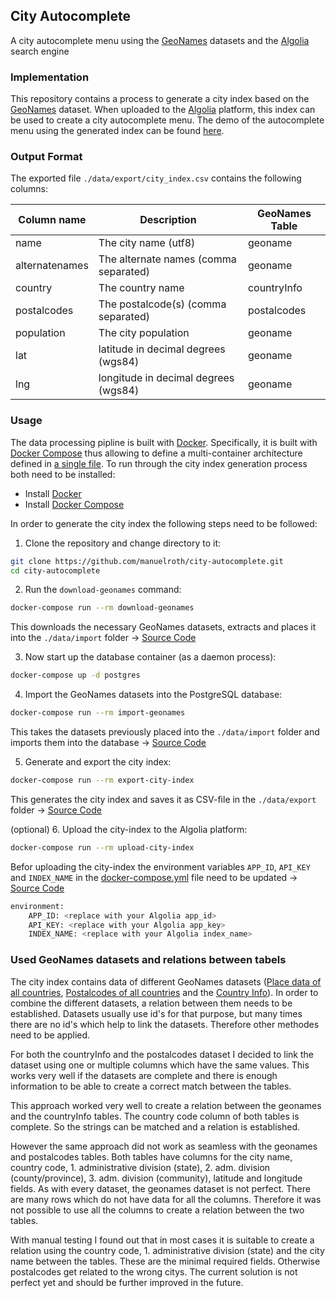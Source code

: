 ## City Autocomplete
A city autocomplete menu using the [GeoNames](http://www.geonames.org/) datasets and the [Algolia](https://www.algolia.com/) search engine

### Implementation

This repository contains a process to generate a city index based on the [GeoNames](http://www.geonames.org/) dataset. When uploaded to the [Algolia](https://www.algolia.com/) platform, this index can be used to create a city autocomplete menu. The demo of the autocomplete menu using the generated index can be found [here](https://manuelroth.github.io/city-autocomplete/).

### Output Format

The exported file `./data/export/city_index.csv` contains the following columns:

| Column name    | Description                           | GeoNames Table |
|----------------|---------------------------------------|----------------|
| name           | The city name (utf8)                  | geoname        |
| alternatenames | The alternate names (comma separated) | geoname        |
| country        | The country name                      | countryInfo    |
| postalcodes    | The postalcode(s) (comma separated)   | postalcodes    |
| population     | The city population                   | geoname        |
| lat            | latitude in decimal degrees (wgs84)   | geoname        |
| lng            | longitude in decimal degrees (wgs84)  | geoname        |

### Usage
The data processing pipline is built with [Docker](https://www.docker.com/). Specifically, it is built with [Docker Compose](https://docs.docker.com/compose/) thus allowing to define a multi-container architecture defined in [a single file](https://github.com/manuelroth/city-autocomplete/blob/master/docker-compose.yml). To run through the city index generation process both need to be installed:

- Install [Docker](https://docs.docker.com/engine/installation/)
- Install [Docker Compose](https://docs.docker.com/compose/install/)

In order to generate the city index the following steps need to be followed:

1. Clone the repository and change directory to it:

```bash
git clone https://github.com/manuelroth/city-autocomplete.git
cd city-autocomplete
```

2. Run the `download-geonames` command:

```bash
docker-compose run --rm download-geonames
```

This downloads the necessary GeoNames datasets, extracts and places it into the `./data/import` folder -> [Source Code](https://github.com/manuelroth/city-autocomplete/blob/master/src/download-geonames/download_geonames.sh)

3. Now start up the database container (as a daemon process):

```bash
docker-compose up -d postgres
```

4. Import the GeoNames datasets into the PostgreSQL database:

```bash
docker-compose run --rm import-geonames
```

This takes the datasets previously placed into the `./data/import` folder and imports them into the database -> [Source Code](https://github.com/manuelroth/city-autocomplete/blob/master/src/import-geonames/import_geonames.sql)

5. Generate and export the city index:

```bash
docker-compose run --rm export-city-index
```

This generates the city index and saves it as CSV-file in the `./data/export` folder -> [Source Code](https://github.com/manuelroth/city-autocomplete/blob/master/src/export-city-index/export_city_index.sql)

(optional) 6. Upload the city-index to the Algolia platform:

```bash
docker-compose run --rm upload-city-index
```

Befor uploading the city-index the environment variables `APP_ID`, `API_KEY` and `INDEX_NAME` in the [docker-compose.yml](https://github.com/manuelroth/city-autocomplete/blob/master/docker-compose.yml#L30) file need to be updated -> [Source Code](https://github.com/manuelroth/city-autocomplete/blob/master/src/upload-city-index/Dockerfile)

```bash
environment:
    APP_ID: <replace with your Algolia app_id>
    API_KEY: <replace with your Algolia app_key>
    INDEX_NAME: <replace with your Algolia index_name>
```
### Used GeoNames datasets and relations between tabels

The city index contains data of different GeoNames datasets ([Place data of all countries](http://download.geonames.org/export/dump/allCountries.zip), [Postalcodes of all countries](http://download.geonames.org/export/zip/allCountries.zip) and the [Country Info](http://download.geonames.org/export/dump/countryInfo.txt)). In order to combine the different datasets, a relation between them needs to be established. Datasets usually use id's for that purpose, but many times there are no id's which help to link the datasets. Therefore other methodes need to be applied.

For both the countryInfo and the postalcodes dataset I decided to link the dataset using one or multiple columns which have the same values. This works very well if the datasets are complete and there is enough information to be able to create a correct match between the tables.

This approach worked very well to create a relation between the geonames and the countryInfo tables. The country code column of both tables is complete. So the strings can be matched and a relation is established.

However the same approach did not work as seamless with the geonames and postalcodes tables. Both tables have columns for the city name, country code, 1. administrative division (state), 2. adm. division (county/province), 3. adm. division (community), latitude and longitude fields. As with every dataset, the geonames dataset is not perfect. There are many rows which do not have data for all the columns. Therefore it was not possible to use all the columns to create a relation between the two tables.

With manual testing I found out that in most cases it is suitable to create a relation using the country code, 1. administrative division (state) and the city name between the tables. These are the minimal required fields. Otherwise postalcodes get related to the wrong citys. The current solution is not perfect yet and should be further improved in the future.

